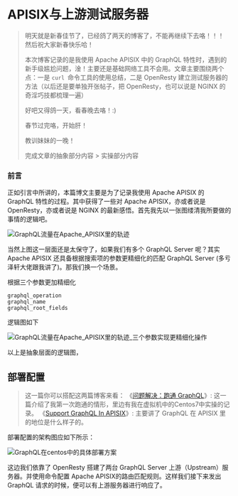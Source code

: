 # APISIX与上游测试服务器

> 明天就是新春佳节了，已经鸽了两天的博客了，不能再继续下去咯！！！
> 然后祝大家新春快乐哈！
>
> 本次博客记录的是我使用 Apache APISIX 中的 GraphQL 特性时，遇到的新手级尴尬问题，淦！主要还是基础网络工具不会用。文章主要围绕两个点：一是 `curl `命令工具的使用总结，二是 OpenResty 建立测试服务器的方法（以后还是要单独开张帖子，把 OpenResty，也可以说是 NGINX 的奇淫巧技都梳理一遍）
>
> 好吧又得鸽一天，看春晚去咯！:)
>
> 春节过完咯，开始肝！
>
> 教训妹妹的一晚！
>
> 完成文章的抽象部分内容 > 实操部分内容

### 前言

正如引言中所讲的，本篇博文主要是为了记录我使用 Apache APISIX 的 GraphQL 特性的过程。其中获得了一些对 Apache APISIX，亦或者说是 OpenResty，亦或者说是 NGINX 的最新感悟。首先我先以一张图缕清我所要做的事情的逻辑吧。

![GraphQL流量在Apache_APISIX里的轨迹](/img/2022-01-30-APISIX与上游测试服务器/GraphQL流量在Apache_APISIX里的轨迹.jpg)

当然上图这一层面还是太保守了，如果我们有多个 GraphQL Server 呢？其实 Apache APISIX 还具备根据搜索项的参数更精细化的匹配 GraphQL Server (多亏泽轩大佬跟我讲了)。那我们换一个场景。

根据三个参数更加精细化

```text
graphql_operation
graphql_name
graphql_root_fields
```

逻辑图如下

![GraphQL流量在Apache_APISIX里的轨迹_三个参数实现更精细化操作](/img/2022-01-30-APISIX与上游测试服务器/GraphQL流量在Apache_APISIX里的轨迹_三个参数实现更精细化操作.jpg)

以上是抽象层面的逻辑图，

## 部署配置

> 这一篇你可以搭配这两篇博客来看：
> 《[问题解决：跑通 GraphQL](https://www.cheverjohn.xyz/blog/%E9%97%AE%E9%A2%98%E8%A7%A3%E5%86%B3%EF%BC%9A%E8%B7%91%E9%80%9AGraphQL)》: 这一篇介绍了我第一次跑通的情形，里边有我在虚拟机中的Centos7中实操的记录。
> 《[Support GraphQL In APISIX](https://www.cheverjohn.xyz/blog/Support%20GraphQL%20In%20APISIX)》: 主要讲了 GraphQL 在 APISIX 里的地位是什么样子的。

部署配置的架构图应如下所示：

![GraphQL在centos中的具体部署方案](/img/2022-01-30-APISIX与上游测试服务器/GraphQL在centos中的具体部署方案.jpg)

这边我们依靠了 OpenResty 搭建了两台 GraphQL Server 上游（Upstream）服务器。并使用命令配置 Apache APISIX的路由匹配规则。这样我们接下来发出 GraphQL 请求的时候，便可以有上游服务器进行响应了。

